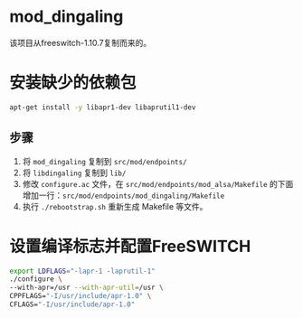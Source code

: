 # mod_dingaling
该项目从freeswitch-1.10.7复制而来的。

# 安装缺少的依赖包
```bash
apt-get install -y libapr1-dev libaprutil1-dev
```

## 步骤
1. 将 `mod_dingaling` 复制到 `src/mod/endpoints/`
2. 将 `libdingaling` 复制到 `lib/`
3. 修改 `configure.ac` 文件，在 `src/mod/endpoints/mod_alsa/Makefile` 的下面增加一行：`src/mod/endpoints/mod_dingaling/Makefile`
4. 执行 `./rebootstrap.sh` 重新生成 Makefile 等文件。

# 设置编译标志并配置FreeSWITCH
```bash
export LDFLAGS="-lapr-1 -laprutil-1"
./configure \
--with-apr=/usr --with-apr-util=/usr \
CPPFLAGS="-I/usr/include/apr-1.0" \
CFLAGS="-I/usr/include/apr-1.0"
```
